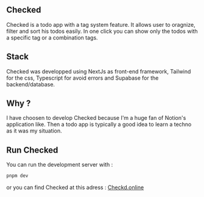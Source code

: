 ## Checked

Checked is a todo app with a tag system feature. It allows user to oragnize, filter and sort his todos easily. In one click you can show only the todos with a specific tag or a combination tags.

## Stack 

Checked was developped using NextJs as front-end framework, Tailwind for the css, Typescript for avoid errors and Supabase for the backend/database.  

## Why ?

I have choosen to develop Checked because I'm a huge fan of Notion's application like.
Then a todo app is typically a good idea to learn a techno as it was my situation.

## Run Checked

You can run the development server with :
```bash
pnpm dev
```

or you can find Checked at this adress : [Checkd.online](https://Checkd.online/)
